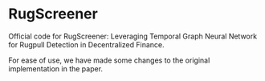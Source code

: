 # RugScreener

Official code for RugScreener: Leveraging Temporal Graph Neural Network for Rugpull Detection in Decentralized Finance.

For ease of use, we have made some changes to the original implementation in the paper.
